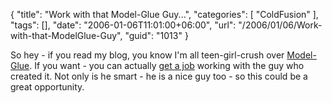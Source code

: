 {
	"title": "Work with that Model-Glue Guy...",
	"categories": [
		"ColdFusion"
	],
	"tags": [],
	"date": "2006-01-06T11:01:00+06:00",
	"url": "/2006/01/06/Work-with-that-ModelGlue-Guy",
	"guid": "1013"
}

So hey - if you read my blog, you know I'm all teen-girl-crush over <a href="http://www.model-glue.com">Model-Glue</a>. If you want - you can actually <a href="http://clearsoftware.net/index.cfm?mode=entry&entry=A04826B0-E081-2BAC-695DDA41C15CE831">get a job</a> working with the guy who created it. Not only is he smart - he is a nice guy too - so this could be a great opportunity.
